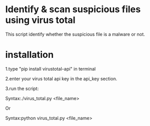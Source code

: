 # Identify & scan suspicious files using virus total

This script identify whether the suspicious file is a malware or not.

# installation
1.type "pip install virustotal-api" in terminal 

2.enter your virus total api key in the api_key section.

3.run the script:

  Syntax:./virus_total.py <file_name>
  
  Or
  
  Syntax:python virus_total.py <file_name>
